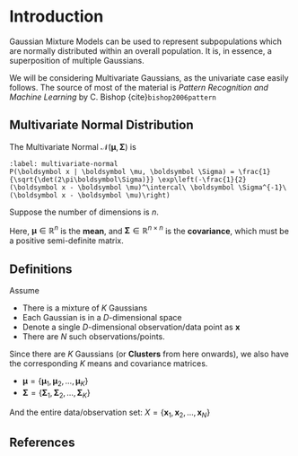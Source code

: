 # Introduction

Gaussian Mixture Models can be used to represent subpopulations which are normally distributed within an overall population. It is, in essence, a superposition of multiple Gaussians.

We will be considering Multivariate Gaussians, as the univariate case easily follows. The source of most of the material is *Pattern Recognition and Machine Learning* by C. Bishop {cite}`bishop2006pattern`

## Multivariate Normal Distribution

The Multivariate Normal $\mathcal{N}(\boldsymbol{\mu}, \boldsymbol{\Sigma})$ is 

```{math}
:label: multivariate-normal
P(\boldsymbol x | \boldsymbol \mu, \boldsymbol \Sigma) = \frac{1}{\sqrt{\det(2\pi\boldsymbol\Sigma)}} \exp\left(-\frac{1}{2}(\boldsymbol x - \boldsymbol \mu)^\intercal\ \boldsymbol \Sigma^{-1}\ (\boldsymbol x - \boldsymbol \mu)\right)
```

Suppose the number of dimensions is $n$.

Here, $\boldsymbol \mu \in \mathbb{R}^n$ is the **mean**, and $\boldsymbol \Sigma \in \mathbb{R}^{n \times n}$ is the **covariance**, which must be a positive semi-definite matrix.

## Definitions

Assume

- There is a mixture of $K$ Gaussians
- Each Gaussian is in a $D$-dimensional space
- Denote a single $D$-dimensional observation/data point as $\boldsymbol x$
- There are $N$ such observations/points.

Since there are $K$ Gaussians (or **Clusters** from here onwards), we also have the corresponding $K$ means and covariance matrices.

- $\boldsymbol\mu = \{\boldsymbol \mu_1, \boldsymbol \mu_2, \dots, \boldsymbol \mu_K\}$
- $\boldsymbol\Sigma = \{\boldsymbol \Sigma_1, \boldsymbol \Sigma_2, \dots, \boldsymbol \Sigma_K\}$

And the entire data/observation set: $X = \{\boldsymbol x_1, \boldsymbol x_2, \dots, \boldsymbol x_N\}$

## References

```{bibliography}
```